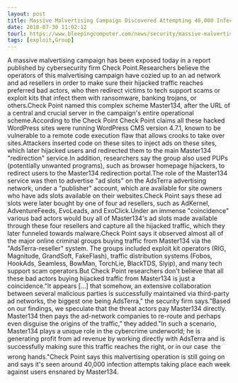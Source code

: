 ```yaml
---
layout: post
title: Massive Malvertising Campaign Discovered Attempting 40,000 Infections per Week
date: 2018-07-30 11:02:12
tourl: https://www.bleepingcomputer.com/news/security/massive-malvertising-campaign-discovered-attempting-40-000-infections-per-week/
tags: [exploit,Group]
---
```

A massive malvertising campaign has been exposed today in a report published by cybersecurity firm Check Point.Researchers believe the operators of this malvertising campaign have cozied up to an ad network and ad resellers in order to make sure their hijacked traffic reaches preferred bad actors, who then redirect victims to tech support scams or exploit kits that infect them with ransomware, banking trojans, or others.Check Point named this complex scheme Master134, after the URL of a central and crucial server in the campaign's entire operational scheme.According to the Check Point Check Point claims all these hacked WordPress sites were running WordPress CMS version 4.7.1, known to be vulnerable to a remote code execution flaw that allows crooks to take over sites.Attackers inserted code on these sites to inject ads on these sites, which later hijacked users and redirected them to the main Master134 "redirection" service.In addition, researchers say the group also used PUPs (potentially unwanted programs), such as browser homepage hijackers, to redirect users to the Master134 redirection portal.The role of the Master134 service was then to advertise "ad slots" on the AdsTerra advertising network, under a "publisher" account, which are available for site owners who have ads slots available on their websites.Check Point says these ad slots were later bought by one of four ad resellers, such as AdKernel, AdventureFeeds, EvoLeads, and ExoClick.Under an immense "coincidence" various bad actors would buy all of Master134's ad slots made available through these four resellers and capture all the hijacked traffic, which they later funneled towards malware.Check Point says it observed almost all of the major online criminal groups buying traffic from Master134 via the "AdsTerra-reseller" system. The groups included exploit kit operators (RIG, Magnitude, GrandSoft, FakeFlash), traffic distribution systems (Fobos, HookAds, Seamless, BowMan, TorchLie, BlackTDS, Slyip), and many tech support scam operators.But Check Point researchers don't believe that all these bad actors buying hijacked traffic from Master134 is just a coincidence."It appears [...] that somehow, an extensive collaboration between several malicious parties is successfully maintained via third-party ad networks, the biggest one being AdsTerra," the security firm says."Based on our findings, we speculate that the threat actors pay Master134 directly. Master134 then pays the ad-network companies to re-route and perhaps even disguise the origins of the traffic," they added."In such a scenario, Master134 plays a unique role in the cybercrime underworld; he is generating profit from ad revenue by working directly with AdsTerra and is successfully making sure this traffic reaches the right, or in our case  the wrong hands."Check Point says this malvertising operation is still going on and says it's seen around 40,000 infection attempts taking place each week against users ensnared by Master134.